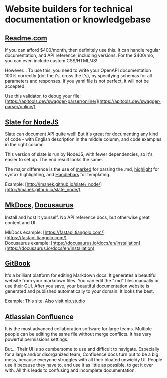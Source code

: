 # Website builders for technical documentation or knowledgebase

## [Readme.com](https://Readme.com)

If you can afford $400/month, then definitely use this. It can handle regular documentation, and API reference, including versions. For the $400/mo, you can even include custom CSS/HTML/JS!

However... To use this,  you need to write your OpenAPI documentation 100% correctly \(dot the i's, cross the t's\), by specifying schemas for all parameters and responses. If you yaml file is not perfect, it will not be accepted.

Use this validator, to debug your file:  
[https://apitools.dev/swagger-parser/online/](https://apitools.dev/swagger-parser/online/)

## [Slate for NodeJS](https://github.com/jmanek/slate_node)

Slate can document API quite well!  But it's great for documenting any kind of code - with English description in the middle column, and code examples in the right column.

This version of slate is run by NodeJS, with fewer dependencies, so it's easier to set up. The end result looks the same.

The major difference is the use of [marked](https://github.com/chjj/marked) for parsing the .md, [highlight](https://highlightjs.org/) for syntax highlighting, and [Handlebars](http://handlebarsjs.com/) for templating.

Example: [http://jmanek.github.io/slate\_node/](http://jmanek.github.io/slate_node/)

## [MkDocs](https://squidfunk.github.io/mkdocs-material/), [Docusaurus](https://docusaurus.io)

Install and host it yourself. No API reference docs, but otherwise great content and UI.

MkDocs example: [https://fastapi.tiangolo.com/](https://fastapi.tiangolo.com/)  
Docusaurus example: [https://docusaurus.io/docs/en/installation](https://docusaurus.io/docs/en/installation)

## [GitBook](https://gitbook.com)

It's a brilliant platform for editing Markdown docs. It generates a beautiful website from your markdown files. You can edit the ".md" files manually or use their GUI. After you save, your beautiful documentation website is generated and published automatically to your domain. It looks the best. 

Example: This site. Also visit [nlp.studio](https://nlp.studio)

## [Atlassian Confluence](https://www.atlassian.com/software/confluence)

It is the most advanced collaboration software for large teams. Multiple people can be editing the same file without merge conflicts. It has very powerful permissions settings.

But... Their UI is so cumbersome to use and difficult to navigate. Especially for a large and/or disorganized team, Confluence docs turn out to be a big mess, because everyone struggles with all their bloated unwieldy UI. People use it because they have to, and use it as little as possible, to get it over with. All this leads to confusing and incomplete documentation.

